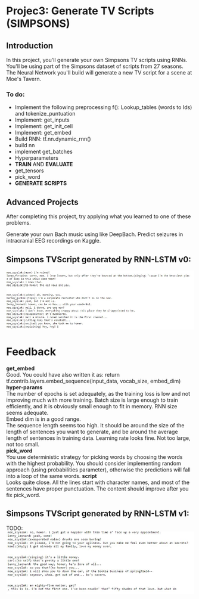 # Projec3: Generate TV Scripts (SIMPSONS) 

## Introduction
In this project, you'll generate your own Simpsons TV scripts using RNNs. You'll be using part of the Simpsons dataset of scripts from 27 seasons. The Neural Network you'll build will generate a new TV script for a scene at Moe's Tavern.

### To do: 
* Implement the following preprocessing f(): Lookup_tables (words to Ids) and tokenize_puntuation
* Implement: get_inputs 
* Implement: get_init_cell 
* Implement: get_embed 
* Build RNN: tf.nn.dynamic_rnn()
* build nn 
* implement get_batches 
* Hyperparameters 
* **TRAIN** AND **EVALUATE**
* get_tensors 
* pick_word 
* **GENERATE** **SCRIPTS**


## Advanced Projects
After completing this project, try applying what you learned to one of these problems.

Generate your own Bach music using like DeepBach.
Predict seizures in intracranial EEG recordings on Kaggle.

## Simpsons TVScript generated by RNN-LSTM v0:

<img src="./assets/SimpsonsTVScript_generatedByLSTM.JPG">


# Feedback 
**get_embed**<br>
Good. You could have also written it as: return tf.contrib.layers.embed_sequence(input_data, vocab_size, embed_dim)<br>
**hyper-params**<br>
The number of epochs is set adequately, as the training loss is low and not improving much with more training.
Batch size is large enough to train efficiently, and it is obviously small enough to fit in memory.
RNN size seems adequate.<br>
Embed dim is in a good range.<br>
The sequence length seems too high. It should be around the size of the length of sentences you want to generate, and be around the average length of sentences in training data.
Learning rate looks fine. Not too large, not too small.<br>
**pick_word**<br>
You use deterministic strategy for picking words by choosing the words with the highest probability. You should consider implementing random approach (using probabilities parameter), otherwise the predictions will fall into a loop of the same words.
**script**<br>
Looks quite close. All the lines start with character names, and most of the sentences have proper punctuation.
The content should improve after you fix pick_word.<br>

## Simpsons TVScript generated by RNN-LSTM v1:
TODO:
<img src="./assets/SimpsonsTVScript_generatedByLSTMv1.JPG">

